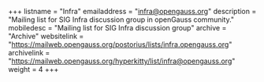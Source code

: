 +++
listname = "Infra"
emailaddress = "infra@opengauss.org"
description = "Mailing list for SIG Infra discussion group in openGauss community."
mobiledesc = "Mailing list for SIG Infra discussion group"
archive = "Archive"
websitelink = "https://mailweb.opengauss.org/postorius/lists/infra.opengauss.org"
archivelink = "https://mailweb.opengauss.org/hyperkitty/list/infra@opengauss.org"
weight =  4
+++